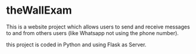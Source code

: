 # theWallExam

This is a website project which allows users to send and 
receive messages to and from others users (like Whatsapp not using the phone number).

this project is coded in Python and using Flask as Server.
